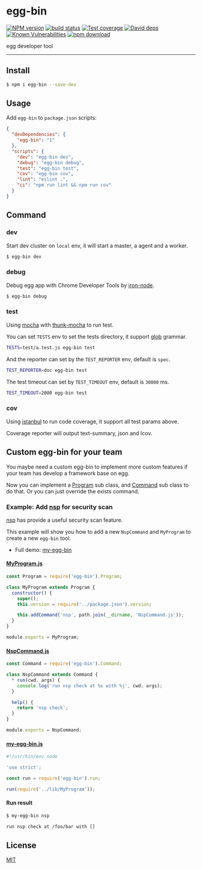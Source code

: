 # egg-bin

[![NPM version][npm-image]][npm-url]
[![build status][travis-image]][travis-url]
[![Test coverage][codecov-image]][codecov-url]
[![David deps][david-image]][david-url]
[![Known Vulnerabilities][snyk-image]][snyk-url]
[![npm download][download-image]][download-url]

[npm-image]: https://img.shields.io/npm/v/egg-bin.svg?style=flat-square
[npm-url]: https://npmjs.org/package/egg-bin
[travis-image]: https://img.shields.io/travis/eggjs/egg-bin.svg?style=flat-square
[travis-url]: https://travis-ci.org/eggjs/egg-bin
[codecov-image]: https://codecov.io/gh/eggjs/egg-bin/branch/master/graph/badge.svg
[codecov-url]: https://codecov.io/gh/eggjs/egg-bin
[david-image]: https://img.shields.io/david/eggjs/egg-bin.svg?style=flat-square
[david-url]: https://david-dm.org/eggjs/egg-bin
[snyk-image]: https://snyk.io/test/npm/egg-bin/badge.svg?style=flat-square
[snyk-url]: https://snyk.io/test/npm/egg-bin
[download-image]: https://img.shields.io/npm/dm/egg-bin.svg?style=flat-square
[download-url]: https://npmjs.org/package/egg-bin

egg developer tool

---

## Install

```bash
$ npm i egg-bin --save-dev
```

## Usage

Add `egg-bin` to `package.json` scripts:

```json
{
  "devDependencies": {
    "egg-bin": "1"
  },
  "scripts": {
    "dev": "egg-bin dev",
    "debug": "egg-bin debug",
    "test": "egg-bin test",
    "cov": "egg-bin cov",
    "lint": "eslint .",
    "ci": "npm run lint && npm run cov"
  }
}
```

## Command

### dev

Start dev cluster on `local` env, it will start a master, a agent and a worker.

```bash
$ egg-bin dev
```

### debug

Debug egg app with Chrome Developer Tools by [iron-node].

```bash
$ egg-bin debug
```

### test

Using [mocha] with [thunk-mocha] to run test.

You can set `TESTS` env to set the tests directory, it support [glob] grammar.

```bash
TESTS=test/a.test.js egg-bin test
```

And the reporter can set by the `TEST_REPORTER` env, default is `spec`.

```bash
TEST_REPORTER=doc egg-bin test
```

The test timeout can set by `TEST_TIMEOUT` env, default is `30000` ms.

```bash
TEST_TIMEOUT=2000 egg-bin test
```

### cov

Using [istanbul] to run code coverage, it support all test params above.

Coverage reporter will output text-summary, json and lcov.

## Custom egg-bin for your team

You maybe need a custom egg-bin to implement more custom features
if your team has develop a framework base on egg.

Now you can implement a [Program](lib/Program.js) sub class,
and [Command](lib/Command.js) sub class to do that.
Or you can just override the exists command.

### Example: Add [nsp] for security scan

[nsp] has provide a useful security scan feature.

This example will show you how to add a new `NspCommand` and `MyProgram`
to create a new `egg-bin` tool.

- Full demo: [my-egg-bin](test/fixtures/my-egg-bin)

#### [MyProgram.js](test/fixtures/my-egg-bin/lib/MyProgram.js)

```js
const Program = require('egg-bin').Program;

class MyProgram extends Program {
  constructor() {
    super();
    this.version = require('../package.json').version;

    this.addCommand('nsp', path.join(__dirname, 'NspCommand.js'));
  }
}

module.exports = MyProgram;
```

#### [NspCommand.js](test/fixtures/my-egg-bin/lib/NspCommand.js)

```js
const Command = require('egg-bin').Command;

class NspCommand extends Command {
  * run(cwd, args) {
    console.log('run nsp check at %s with %j', cwd, args);
  }

  help() {
    return 'nsp check';
  }
}

module.exports = NspCommand;
```

#### [my-egg-bin.js](test/fixtures/my-egg-bin/bin/my-egg-bin.js)

```js
#!/usr/bin/env node

'use strict';

const run = require('egg-bin').run;

run(require('../lib/MyProgram'));
```

#### Run result

```bash
$ my-egg-bin nsp

run nsp check at /foo/bar with []
```

## License

[MIT](LICENSE)


[mocha]: https://mochajs.org
[thunk-mocha]: https://npmjs.com/thunk-mocha
[glob]: https://github.com/isaacs/node-glob
[istanbul]: https://github.com/gotwarlost/istanbul
[nsp]: https://npmjs.com/thunk-mocha
[iron-node]: https://github.com/s-a/iron-node
